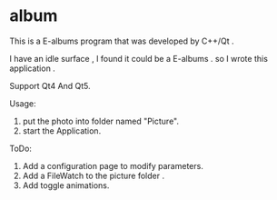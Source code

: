 # album
This is a E-albums program that was developed by C++/Qt .

I have an idle surface , I found it could be a E-albums . so I wrote this application .

Support Qt4 And Qt5.

Usage:
1. put the photo into folder named "Picture".
2. start the Application.

ToDo:
1. Add a configuration page to modify parameters.
2. Add a FileWatch to the picture folder .
3. Add toggle animations.

